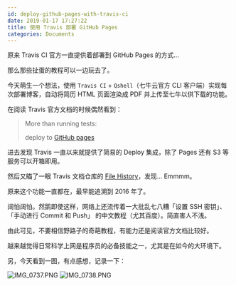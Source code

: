 ```yaml
---
id: deploy-github-pages-with-travis-ci
date: 2019-01-17 17:27:22
title: 使用 Travis 部署 GitHub Pages
categories: Documents
---
```


原来 Travis CI 官方一直提供着部署到 GitHub Pages 的方式...

那么那些扯蛋的教程可以一边玩去了。

<!--more-->

今天萌生一个想法，使用 `Travis CI` + `Qshell`（七牛云官方 CLI 客户端）实现每次部署博客，自动将简历 HTML 页面渲染成 PDF 并上传至七牛以供下载的功能。

在阅读 Travis 官方文档的时候偶然看到：

> More than running tests:
>
> deploy to [GitHub pages](https://docs.travis-ci.com/user/deployment/pages/)

进去发现 Travis 一直以来就提供了简易的 Deploy 集成，除了 Pages 还有 S3 等服务可以开箱即用。

然后又瞄了一眼 Travis 文档仓库的 [File History](https://github.com/travis-ci/docs-travis-ci-com/commits/master/user/deployment/pages.md)，发现... Emmmm。

原来这个功能一直都在，最早能追溯到 2016 年了。

阔怕阔怕。然鹅即使这样，网络上还流传着一大批乱七八糟「设置 SSH 密钥」、「手动进行 Commit 和 Push」 的中文教程（尤其百度）。简直害人不浅。

由此可见，不要相信野路子的奇葩教程，有能力还是阅读官方文档比较好。

越来越觉得日常科学上网是程序员的必备技能之一，尤其是在如今的大环境下。

另，今天看到一图，有点感想，记录一下：

![IMG_0737.PNG](https://i.loli.net/2019/01/17/5c404d85b2156.png)
![IMG_0738.PNG](https://i.loli.net/2019/01/17/5c404d85c24c3.png)

